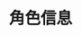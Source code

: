 ---
title: "角色信息"
draft: false
# page title background image
# bg_image: "images/backgrounds/page-title.jpg"
# meta description
description : ""
pagenumber: ""
---